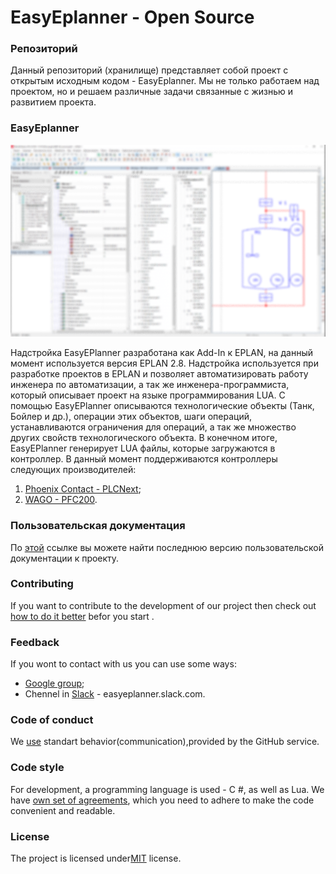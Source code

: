# EasyEplanner - Open Source

### Репозиторий
Данный репозиторий (хранилище) представляет собой проект с открытым исходным кодом - EasyEplanner. Мы не только работаем над проектом, но и решаем различные задачи связанные с жизнью и развитием проекта.

### EasyEplanner

<img src="docs/user_manual/images/EasyEplannerPreview.png">

Надстройка EasyEPlanner разработана как Add-In к EPLAN, на данный момент используется версия EPLAN 2.8. Надстройка используется при разработке проектов в EPLAN и позволяет автоматизировать работу инженера по автоматизации, а так же инженера-программиста, который описывает проект на языке программирования LUA. С помощью EasyEPlanner описываются технологические объекты (Танк, Бойлер и др.), операции этих объектов, шаги операций, устанавливаются ограничения для операций, а так же множество других свойств технологического объекта. В конечном итоге, EasyEPlanner генерирует LUA файлы, которые загружаются в контроллер. В данный момент поддерживаются контроллеры следующих производителей:

1. [Phoenix Contact - PLCNext](https://github.com/plcnext);
2. [WAGO - PFC200](https://github.com/WAGO).

### Пользовательская документация
По [этой](docs/user_manual/readme.md) ссылке вы можете найти последнюю версию пользовательской документации к проекту.

###  Contributing
If you want to contribute to the development of our project then  check out [how to do it better](docs/contributing.md) befor you start .


### Feedback
If you wont to contact with us you can use some ways:
* [Google group](https://groups.google.com/forum/#!forum/easyeplanner);
* Chennel in [Slack](https://slack.com) - easyeplanner.slack.com.


### Code of conduct
We [use](docs/CODE_OF_CONDUCT.md)
standart behavior(communication),provided by the GitHub service.


### Code style
For development, a programming language is used - C #, as well as Lua. We have [own set of agreements](docs/codestyle.md), which you need to adhere to make the code convenient and readable.


### License
The project is licensed under[MIT](LICENSE.txt) license.
